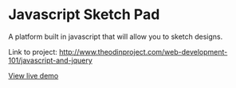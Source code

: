 Javascript Sketch Pad
======================
A platform built in javascript that will allow you to sketch designs.

Link to project: http://www.theodinproject.com/web-development-101/javascript-and-jquery

[View live demo](http://htmlpreview.github.io/?https://github.com/hgducharme/odinProjects/blob/master/webDev101/javascriptSketchPad/sketch-pad.html)
